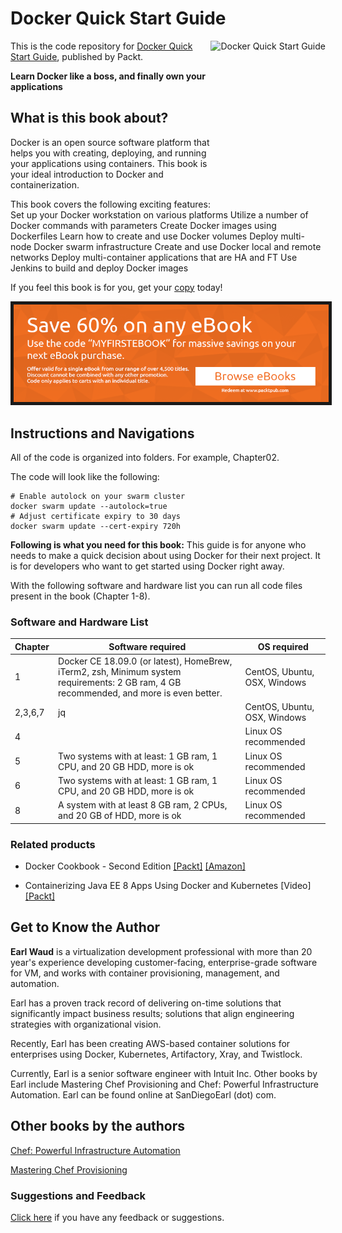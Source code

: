 # Docker Quick Start Guide

<a href="https://www.packtpub.com/networking-and-servers/docker-quick-start-guide?utm_source=github&utm_medium=repository&utm_campaign=9781789347326 "><img src="https://d1ldz4te4covpm.cloudfront.net/sites/default/files/imagecache/ppv4_main_book_cover/B11211.png" alt="Docker Quick Start Guide" height="256px" align="right"></a>

This is the code repository for [Docker Quick Start Guide](https://www.packtpub.com/networking-and-servers/docker-quick-start-guide?utm_source=github&utm_medium=repository&utm_campaign=9781789347326 ), published by Packt.

**Learn Docker like a boss, and finally own your applications**

## What is this book about?
Docker is an open source software platform that helps you with creating, deploying, and running your applications using containers. This book is your ideal introduction to Docker and containerization.

This book covers the following exciting features:
Set up your Docker workstation on various platforms 
Utilize a number of Docker commands with parameters 
Create Docker images using Dockerfiles 
Learn how to create and use Docker volumes 
Deploy multi-node Docker swarm infrastructure 
Create and use Docker local and remote networks 
Deploy multi-container applications that are HA and FT 
Use Jenkins to build and deploy Docker images 

If you feel this book is for you, get your [copy](https://www.amazon.com/dp/1789347327) today!

<a href="https://www.packtpub.com/?utm_source=github&utm_medium=banner&utm_campaign=GitHubBanner"><img src="https://raw.githubusercontent.com/PacktPublishing/GitHub/master/GitHub.png" 
alt="https://www.packtpub.com/" border="5" /></a>

## Instructions and Navigations
All of the code is organized into folders. For example, Chapter02.

The code will look like the following:
```
# Enable autolock on your swarm cluster
docker swarm update --autolock=true
# Adjust certificate expiry to 30 days
docker swarm update --cert-expiry 720h
```

**Following is what you need for this book:**
This guide is for anyone who needs to make a quick decision about using Docker for their next project. It is for developers who want to get started using Docker right away.

With the following software and hardware list you can run all code files present in the book (Chapter 1-8).

### Software and Hardware List
| Chapter | Software required | OS required |
| -------- | ------------------------------------ | ----------------------------------- |
| 1 | Docker CE 18.09.0 (or latest), HomeBrew, iTerm2, zsh, Minimum system requirements:  2 GB ram, 4 GB recommended, and more is even better. | CentOS, Ubuntu, OSX, Windows |
| 2,3,6,7 | jq | CentOS, Ubuntu, OSX, Windows |
| 4 |  | Linux OS recommended |
| 5 | Two systems with at least: 1 GB ram, 1 CPU, and 20 GB HDD, more is ok | Linux OS recommended |
| 6 | Two systems with at least: 1 GB ram, 1 CPU, and 20 GB HDD, more is ok | Linux OS recommended |
| 8 | A system with at least 8 GB ram, 2 CPUs, and 20 GB of HDD, more is ok | Linux OS recommended |


### Related products
* Docker Cookbook - Second Edition  [[Packt]](https://india.packtpub.com/in/virtualization-and-cloud/docker-cookbook-second-edition?utm_source=github&utm_medium=repository&utm_campaign=) [[Amazon]](https://www.amazon.com/dp/1788626869)

* Containerizing Java EE 8 Apps Using Docker and Kubernetes [Video]  [[Packt]](https://india.packtpub.com/in/networking-and-servers/containerizing-java-ee-8-apps-using-docker-and-kubernetes-video?utm_source=github&utm_medium=repository&utm_campaign=)


## Get to Know the Author
**Earl Waud**
is a virtualization development professional with more than 20 year's experience developing customer-facing, enterprise-grade software for VM, and works with container provisioning, management, and automation.

Earl has a proven track record of delivering on-time solutions that significantly impact business results; solutions that align engineering strategies with organizational vision.

Recently, Earl has been creating AWS-based container solutions for enterprises using Docker, Kubernetes, Artifactory, Xray, and Twistlock.

Currently, Earl is a senior software engineer with Intuit Inc. Other books by Earl include Mastering Chef Provisioning and Chef: Powerful Infrastructure Automation. Earl can be found online at SanDiegoEarl (dot) com.


## Other books by the authors
[Chef: Powerful Infrastructure Automation](https://www.packtpub.com/virtualization-and-cloud/chef-powerful-infrastructure-automation?utm_source=github&utm_medium=repository&utm_campaign=9781788392976 )

[Mastering Chef Provisioning](https://www.packtpub.com/networking-and-servers/mastering-chef-provisioning?utm_source=github&utm_medium=repository&utm_campaign=9781785888915 )

### Suggestions and Feedback
[Click here](https://docs.google.com/forms/d/e/1FAIpQLSdy7dATC6QmEL81FIUuymZ0Wy9vH1jHkvpY57OiMeKGqib_Ow/viewform) if you have any feedback or suggestions.



